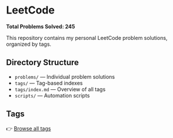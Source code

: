 # LeetCode

**Total Problems Solved: 245**

This repository contains my personal LeetCode problem solutions, organized by tags.

## Directory Structure

- `problems/` — Individual problem solutions
- `tags/` — Tag-based indexes
- `tags/index.md` — Overview of all tags
- `scripts/` — Automation scripts

## Tags

👉 [Browse all tags](Tags/index.md)
